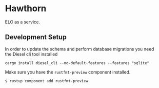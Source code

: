 # Hawthorn

ELO as a service.

## Development Setup

In order to update the schema and perform database migrations you need the Diesel cli tool installed

```
cargo install diesel_cli --no-default-features --features "sqlite"
```

Make sure you have the `rustfmt-preview` component installed.

```sh
$ rustup component add rustfmt-preview
```
